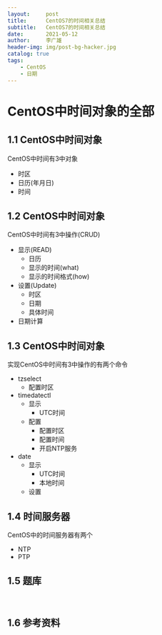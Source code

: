 ```yaml
---
layout:     post
title:      CentOS7的时间相关总结
subtitle:   CentOS7的时间相关总结
date:       2021-05-12
author:     李广雄
header-img: img/post-bg-hacker.jpg
catalog: true
tags:
    - CentOS
    - 日期
---
```


# CentOS中时间对象的全部

## 1.1 CentOS中时间对象

CentOS中时间有3中对象

* 时区
* 日历(年月日)
* 时间

## 1.2 CentOS中时间对象

CentOS中时间有3中操作(CRUD)

* 显示(READ)
  - 日历
  - 显示的时间(what)
  - 显示的时间格式(how)
* 设置(Update)
  - 时区
  - 日期
  - 具体时间
* 日期计算

## 1.3 CentOS中时间对象

实现CentOS中时间有3中操作的有两个命令

* tzselect
  * 配置时区
* timedatectl
  * 显示
    * UTC时间
  * 配置
    * 配置时区
    * 配置时间
    * 开启NTP服务
* date
  * 显示
    * UTC时间
    * 本地时间
  * 设置

## 1.4 时间服务器

CentOS中的时间服务器有两个

* NTP
* PTP

## 1.5 题库




​         

## 1.6 参考资料

